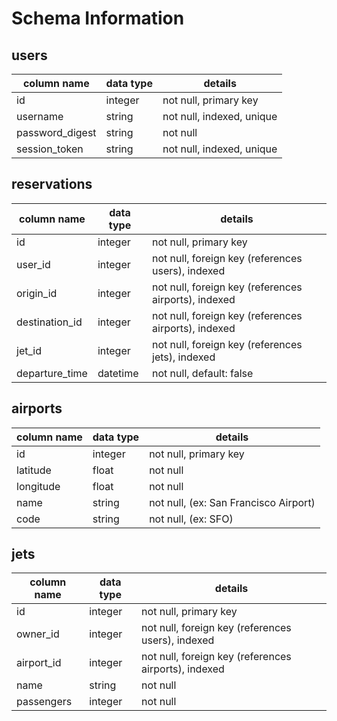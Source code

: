 # Schema Information

## users
column name     | data type | details
----------------|-----------|-----------------------
id              | integer   | not null, primary key
username        | string    | not null, indexed, unique
password_digest | string    | not null
session_token   | string    | not null, indexed, unique

## reservations
column name       | data type | details
------------------|-----------|-----------------------
id                | integer   | not null, primary key
user_id           | integer   | not null, foreign key (references users), indexed
origin_id         | integer   | not null, foreign key (references airports), indexed
destination_id    | integer   | not null, foreign key (references airports), indexed
jet_id            | integer   | not null, foreign key (references jets), indexed
departure_time    | datetime  | not null, default: false

## airports
column name | data type | details
------------|-----------|-----------------------
id          | integer   | not null, primary key
latitude    | float     | not null
longitude   | float     | not null
name        | string    | not null, (ex: San Francisco Airport)
code        | string    | not null, (ex: SFO)

## jets
column name | data type | details
------------|-----------|-----------------------
id          | integer   | not null, primary key
owner_id    | integer   | not null, foreign key (references users), indexed
airport_id  | integer   | not null, foreign key (references airports), indexed
name        | string    | not null
passengers  | integer   | not null
